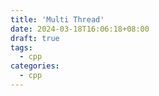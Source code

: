 ```yaml
---
title: 'Multi Thread'
date: 2024-03-18T16:06:18+08:00
draft: true
tags: 
  - cpp
categories:
  - cpp
---
```


